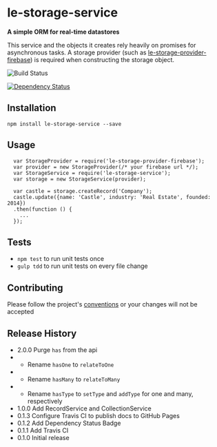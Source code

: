 le-storage-service
=========

**A simple ORM for real-time datastores**

This service and the objects it creates rely heavily on promises for asynchronous tasks. A storage
provider (such as [le-storage-provider-firebase](http://dev.entercastle.com/le-storage-provider-firebase/)) is
required when constructing the storage object.

![Build Status](https://api.travis-ci.org/castle-dev/le-storage-service.svg?branch=develop "Build Status")

[![Dependency Status](https://david-dm.org/castle-dev/le-storage-service.svg)](https://david-dm.org/castle-dev/le-storage-service)

## Installation

  `npm install le-storage-service --save`

## Usage

```
  var StorageProvider = require('le-storage-provider-firebase');
  var provider = new StorageProvider(/* your firebase url */);
  var StorageService = require('le-storage-service');
  var storage = new StorageService(provider);

  var castle = storage.createRecord('Company');
  castle.update({name: 'Castle', industry: 'Real Estate', founded: 2014})
  .then(function () {
    ...
  });
```

## Tests

* `npm test` to run unit tests once
* `gulp tdd` to run unit tests on every file change

## Contributing

Please follow the project's [conventions](https://github.com/castle-dev/le-storage-service/blob/master/CONTRIBUTING.md) or your changes will not be accepted

## Release History

* 2.0.0 Purge `has` from the api
* * Rename `hasOne` to `relateToOne`
* * Rename `hasMany` to `relateToMany`
* * Rename `hasType` to `setType` and `addType` for one and many, respectively
* 1.0.0 Add RecordService and CollectionService
* 0.1.3 Configure Travis CI to publish docs to GitHub Pages
* 0.1.2 Add Dependency Status Badge
* 0.1.1 Add Travis CI
* 0.1.0 Initial release
